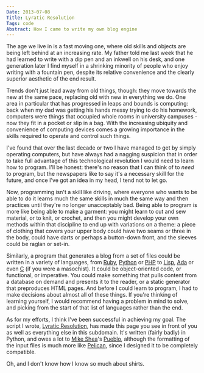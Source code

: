 ```yaml
---
Date: 2013-07-08
Title: Lyratic Resolution
Tags: code
Abstract: How I came to write my own blog engine
---
```


The age we live in is a fast moving one, where old skills and objects are being left behind at an increasing rate. My father told me last week that he had learned to write with a dip pen and an inkwell on his desk, and one generation later I find myself in a shrinking minority of people who enjoy writing with a fountain pen, despite its relative convenience and the clearly superior aesthetic of the end result. 

Trends don't just lead away from old things, though: they move towards the new at the same pace, replacing old with new in everything we do. One area in particular that has progressed in leaps and bounds is computing: back when my dad was getting his hands messy trying to do his homework, computers were things that occupied whole rooms in university campuses - now they fit in a pocket or slip in a bag. With the increasing ubiquity and convenience of computing devices comes a growing importance in the skills required to operate and control such things.

I've found that over the last decade or two I have managed to get by simply operating computers, but have always had a nagging suspicion that in order to take full advantage of this technological revolution I would need to learn how to program. I'll be honest: there's no reason that I can think of to *need* to program, but the newspapers like to say it's a necessary skill for the future, and once I've got an idea in my head, I tend not to let go.

Now, programming isn't a skill like driving, where everyone who wants to be able to do it learns much the same skills in much the same way and then practices until they're no longer unacceptably bad. Being able to program is more like being able to make a garment: you might learn to cut and sew material, or to knit, or crochet, and then you might develop your own methods within that discipline to end up with variations on a theme: a piece of clothing that covers your upper body could have two seams or three in the body, could have darts or perhaps a button-down front, and the sleeves could be raglan or set-in.

Similarly, a program that generates a blog from a set of files could be written in a variety of languages, from [Ruby][1], [Python][2] or [PHP][3] to [Lisp][4], [Ada][5] or even [C][6] (if you were a masochist). It could be object-oriented code, or functional, or imperative. You could make something that pulls content from a database on demand and presents it to the reader, or a static generator that preproduces HTML pages. And before I could learn to program, I had to make decisions about almost all of these things. If you're thinking of learning yourself, I would recommend having a problem in mind to solve, and picking from the start of that list of languages rather than the end.

As for my efforts, I think I've been successful in achieving my goal. The script I wrote, [Lyratic Resolution][7], has made this page you see in front of you as well as everything else in this subdomain. It's written (fairly badly) in Python, and owes a lot to [Mike Shea][8]'s [Pueblo][9], although the formatting of the input files is much more like [Pelican][10], since I designed it to be completely compatible.

Oh, and I don't know how I know so much about shirts.


[1]: http://www.ruby-lang.org/
[2]: http://www.python.org/
[3]: http://www.python.org/
[4]: https://en.wikipedia.org/wiki/Lisp_programming_language
[5]: http://www.adaic.org/
[6]: http://www.open-std.org/jtc1/sc22/wg14/
[7]: https://d.mcni.ch/resolve.py
[8]: http://mikeshea.net
[9]: https://github.com/mshea/Pueblo
[10]: http://pelican.readthedocs.org/en/3.2/
